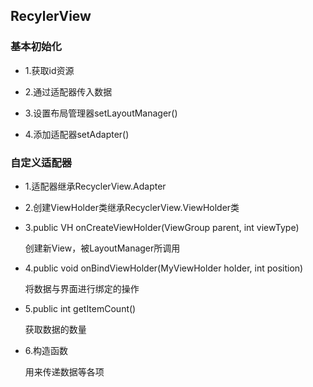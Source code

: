 ## RecylerView


### 基本初始化

- 1.获取id资源

- 2.通过适配器传入数据

- 3.设置布局管理器setLayoutManager()

- 4.添加适配器setAdapter()


### 自定义适配器


- 1.适配器继承RecyclerView.Adapter<VH extends ViewHolder>

- 2.创建ViewHolder类继承RecyclerView.ViewHolder类

- 3.public VH onCreateViewHolder(ViewGroup parent, int viewType)

    创建新View，被LayoutManager所调用
    
- 4.public void onBindViewHolder(MyViewHolder holder, int position)

    将数据与界面进行绑定的操作
    
- 5.public int getItemCount()

    获取数据的数量

- 6.构造函数
    
    用来传递数据等各项
    

